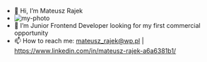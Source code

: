 - 👋 Hi, I’m Mateusz Rajek
- ![my-photo](https://user-images.githubusercontent.com/62522817/112852322-b96e1380-90a3-11eb-8547-2a082c0b5f59.png)
- 👀 I’m Junior Frontend Developer looking for my first commercial opportunity
- 📫 How to reach me: mateusz_rajek@wp.pl | https://www.linkedin.com/in/mateusz-rajek-a6a6381b1/

<!---
MateuszRajek/MateuszRajek is a ✨ special ✨ repository because its `README.md` (this file) appears on your GitHub profile.
You can click the Preview link to take a look at your changes.
--->
